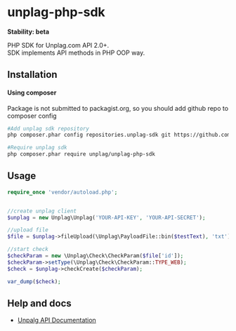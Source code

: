 # unplag-php-sdk

**Stability: beta**

PHP SDK for Unplag.com API 2.0+.  
SDK implements API methods in PHP OOP way.

## Installation
#### Using composer
Package is not submitted to packagist.org, so you should add github repo to composer config
```bash
#Add unplag sdk repository
php composer.phar config repositories.unplag-sdk git https://github.com/Unplag/unplag-php-sdk

#Require unplag sdk
php composer.phar require unplag/unplag-php-sdk
```

## Usage
```php
require_once 'vendor/autoload.php';


//create unplag client
$unplag = new Unplag\Unplag('YOUR-API-KEY', 'YOUR-API-SECRET');

//upload file
$file = $unplag->fileUpload(\Unplag\PayloadFile::bin($testText), 'txt');

//start check
$checkParam = new \Unplag\Check\CheckParam($file['id']);
$checkParam->setType(\Unplag\Check\CheckParam::TYPE_WEB);
$check = $unplag->checkCreate($checkParam);

var_dump($check);
```

## Help and docs

- [Unpalg API Documentation](https://unplag.com/api/doc)
